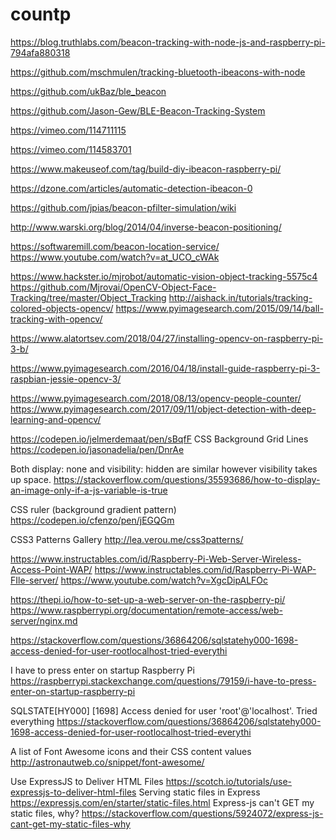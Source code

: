 # countp

https://blog.truthlabs.com/beacon-tracking-with-node-js-and-raspberry-pi-794afa880318

https://github.com/mschmulen/tracking-bluetooth-ibeacons-with-node

https://github.com/ukBaz/ble_beacon

https://github.com/Jason-Gew/BLE-Beacon-Tracking-System

https://vimeo.com/114711115

https://vimeo.com/114583701


https://www.makeuseof.com/tag/build-diy-ibeacon-raspberry-pi/

https://dzone.com/articles/automatic-detection-ibeacon-0


https://github.com/jpias/beacon-pfilter-simulation/wiki

http://www.warski.org/blog/2014/04/inverse-beacon-positioning/

https://softwaremill.com/beacon-location-service/
https://www.youtube.com/watch?v=at_UCO_cWAk



https://www.hackster.io/mjrobot/automatic-vision-object-tracking-5575c4
https://github.com/Mjrovai/OpenCV-Object-Face-Tracking/tree/master/Object_Tracking
http://aishack.in/tutorials/tracking-colored-objects-opencv/
https://www.pyimagesearch.com/2015/09/14/ball-tracking-with-opencv/



https://www.alatortsev.com/2018/04/27/installing-opencv-on-raspberry-pi-3-b/

https://www.pyimagesearch.com/2016/04/18/install-guide-raspberry-pi-3-raspbian-jessie-opencv-3/





https://www.pyimagesearch.com/2018/08/13/opencv-people-counter/
https://www.pyimagesearch.com/2017/09/11/object-detection-with-deep-learning-and-opencv/

https://codepen.io/jelmerdemaat/pen/sBqfF
CSS Background Grid Lines
https://codepen.io/jasonadelia/pen/DnrAe

Both display: none and visibility: hidden are similar however visibility takes up space.
https://stackoverflow.com/questions/35593686/how-to-display-an-image-only-if-a-js-variable-is-true

CSS ruler (background gradient pattern)
https://codepen.io/cfenzo/pen/jEGQGm

CSS3 Patterns Gallery
http://lea.verou.me/css3patterns/

https://www.instructables.com/id/Raspberry-Pi-Web-Server-Wireless-Access-Point-WAP/
https://www.instructables.com/id/Raspberry-Pi-WAP-FIle-server/
https://www.youtube.com/watch?v=XgcDipALFOc

https://thepi.io/how-to-set-up-a-web-server-on-the-raspberry-pi/
https://www.raspberrypi.org/documentation/remote-access/web-server/nginx.md

https://stackoverflow.com/questions/36864206/sqlstatehy000-1698-access-denied-for-user-rootlocalhost-tried-everythi

I have to press enter on startup Raspberry Pi
https://raspberrypi.stackexchange.com/questions/79159/i-have-to-press-enter-on-startup-raspberry-pi


SQLSTATE[HY000] [1698] Access denied for user 'root'@'localhost'. Tried everything
https://stackoverflow.com/questions/36864206/sqlstatehy000-1698-access-denied-for-user-rootlocalhost-tried-everythi


A list of Font Awesome icons and their CSS content values
http://astronautweb.co/snippet/font-awesome/

Use ExpressJS to Deliver HTML Files
https://scotch.io/tutorials/use-expressjs-to-deliver-html-files
Serving static files in Express
https://expressjs.com/en/starter/static-files.html
Express-js can't GET my static files, why?
https://stackoverflow.com/questions/5924072/express-js-cant-get-my-static-files-why

